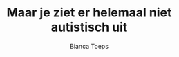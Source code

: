 ---
title: "Maar je ziet er helemaal niet autistisch uit"
author: "Bianca Toeps"
isbn: "9463491082"
isbn13: "9789463491082"
rating: "3"
publisher: "Blossom Books Bold"
pages: "220"
publishYear: "2019"
read: "2020"
goodreads_id: "43372969"
language: "nl"
---